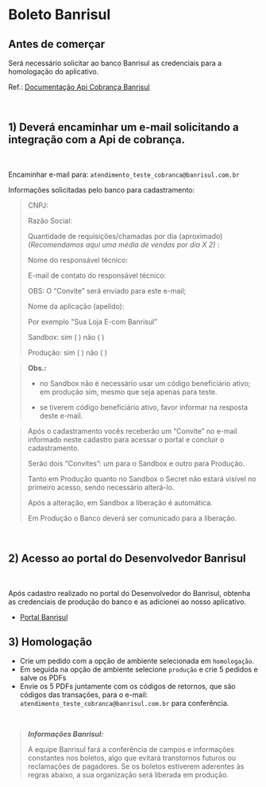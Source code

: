 # Boleto Banrisul

## Antes de comerçar
Será necessário solicitar ao banco Banrisul as credenciais para a homologação do aplicativo. 

Ref.: [Documentação Api Cobrança Banrisul](https://developers-openbanking.banrisul.com.br/pages/PORTAL_V1.6.6/docs/clientes-banrisul/api-cobranca-v1.1.0.html)


<br/>

## 1)  Deverá encaminhar um e-mail solicitando a integração com a Api de cobrança. 

<br/>

Encaminhar e-mail para:  ```atendimento_teste_cobranca@banrisul.com.br```

Informações solicitadas pelo banco para cadastramento:

> CNPJ:
> 
> Razão Social:
> 
> Quantidade de requisições/chamadas por dia (aproximado)
> *(Recomendamos aqui uma média de vendas por dia X 2)* :
> 
> Nome do responsável técnico:
> 
> E-mail de contato do responsável técnico:
> 
> OBS: O “Convite” será enviado para este e-mail;
> 
> Nome da aplicação (apelido):
> 
> Por exemplo "Sua Loja E-com Banrisul”
> 
> Sandbox: sim (   ) não (   )
> 
> Produção: sim (   ) não (   )


> **Obs.:**
> *  no Sandbox não é necessário usar um código beneficiário ativo; em produção sim, mesmo que seja apenas para teste.
> 
> * se tiverem código beneficiário ativo, favor informar na resposta deste e-mail.

> Após o cadastramento vocês receberão um “Convite” no e-mail informado neste cadastro para acessar o portal e concluir o cadastramento.
> 
> Serão dois “Convites”: um para o Sandbox e outro para Produção.
> 
> Tanto em Produção quanto no Sandbox o Secret não estará visível no primeiro acesso, sendo necessário alterá-lo.
> 
> Após a alteração, em Sandbox a liberação é automática.
> 
> Em Produção o Banco deverá ser comunicado para a liberação.

<br />

## 2) Acesso ao portal do Desenvolvedor Banrisul
<br />

Após cadastro realizado no portal do Desenvolvedor do Banrisul, obtenha as credenciais de produção do banco e as adicionei ao nosso aplicativo.

* [Portal Banrisul](https://developersdev.banrisul.com.br/admin/login?to-default-config=true)

## 3) Homologação

* Crie um pedido com a opção de ambiente  selecionada em `homologação`.
* Em seguida na opção de ambiente selecione `produção` e crie 5 pedidos e salve os PDFs 
* Envie os 5 PDFs juntamente com os códigos de retornos, que são códigos das transações, para o e-mail: `atendimento_teste_cobranca@banrisul.com.br` para conferência.

<br />

> ***Informações Banrisul:***
> 
> A equipe Banrisul fará a conferência de campos e informações constantes nos boletos, algo que evitará transtornos futuros ou reclamações de pagadores. Se os boletos estiverem aderentes às regras abaixo, a sua organização será liberada em produção.

